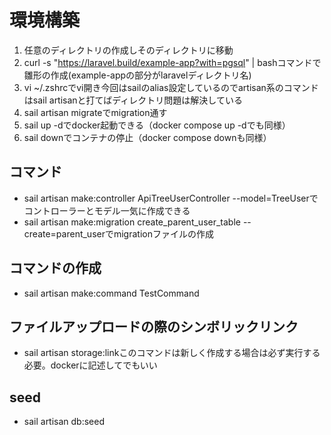 # 環境構築
1. 任意のディレクトリの作成しそのディレクトリに移動
2. curl -s "https://laravel.build/example-app?with=pgsql" | bashコマンドで雛形の作成(example-appの部分がlaravelディレクトリ名)
3. vi ~/.zshrcでvi開き今回はsailのalias設定しているのでartisan系のコマンドはsail artisanと打てばディレクトリ問題は解決している
4. sail artisan migrateでmigration通す
5. sail up -dでdocker起動できる（docker compose up -dでも同様）
6. sail downでコンテナの停止（docker compose downも同様）

## コマンド
- sail artisan make:controller ApiTreeUserController --model=TreeUserでコントローラーとモデル一気に作成できる
- sail artisan make:migration create_parent_user_table --create=parent_userでmigrationファイルの作成

## コマンドの作成
- sail artisan make:command TestCommand

## ファイルアップロードの際のシンボリックリンク
- sail artisan storage:linkこのコマンドは新しく作成する場合は必ず実行する必要。dockerに記述してでもいい

## seed
- sail artisan db:seed